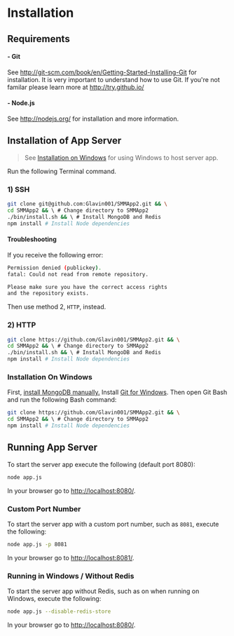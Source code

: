 # Installation

## Requirements
#### - Git
See http://git-scm.com/book/en/Getting-Started-Installing-Git for installation.
It is very important to understand how to use Git. If you're not familar please learn more at http://try.github.io/
#### - Node.js
See http://nodejs.org/ for installation and more information.

## Installation of App Server
> See [Installation on Windows](#installation-on-windows) for using Windows to host server app.

Run the following Terminal command.
### 1) SSH
```bash
git clone git@github.com:Glavin001/SMMApp2.git && \
cd SMMApp2 && \ # Change directory to SMMApp2
./bin/install.sh && \ # Install MongoDB and Redis
npm install # Install Node dependencies
```
#### Troubleshooting
If you receive the following error:
```bash
Permission denied (publickey).
fatal: Could not read from remote repository.

Please make sure you have the correct access rights
and the repository exists.
```
Then use method 2, `HTTP`, instead.
### 2) HTTP
```bash
git clone https://github.com/Glavin001/SMMApp2.git && \
cd SMMApp2 && \ # Change directory to SMMApp2
./bin/install.sh && \ # Install MongoDB and Redis
npm install # Install Node dependencies
```

### Installation On Windows
First, [install MongoDB manually.](http://docs.mongodb.org/manual/tutorial/install-mongodb-on-windows/)
Install [Git for Windows](http://msysgit.github.io/).
Then open Git Bash and run the following Bash command:
```bash
git clone https://github.com/Glavin001/SMMApp2.git && \
cd SMMApp2 && \ # Change directory to SMMApp2
npm install # Install Node dependencies
```

## Running App Server
To start the server app execute the following (default port 8080):
```bash
node app.js
```
In your browser go to [http://localhost:8080/](http://localhost:8080/).
### Custom Port Number
To start the server app with a custom port number, such as `8081`, execute the following:
```bash
node app.js -p 8081
```
In your browser go to [http://localhost:8081/](http://localhost:8081/).
### Running in Windows / Without Redis
To start the server app without Redis, such as on when running on Windows, execute the following:
```bash
node app.js --disable-redis-store
```
In your browser go to [http://localhost:8080/](http://localhost:8080/).
